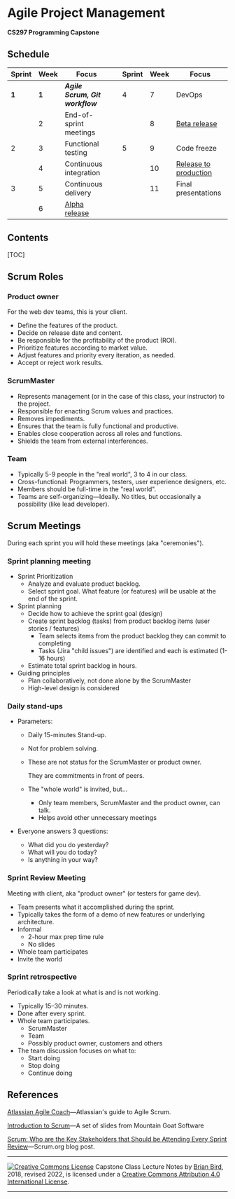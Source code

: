 <h1>Agile Project Management</h1>

**CS297 Programming Capstone**



<h2>Schedule</h2>

| Sprint | Week |                      Focus                       |                                             |                      Sprint                      |                      Week                      |                      Focus                      |
| ---- | ------ | ------------------------------------------------ | ---- | ----- | -------| ------------------------------------------------ |
| **1** | **1**  | ***Agile Scrum, Git workflow*** |  | 4 | 7 | DevOps |
|     | 2 | End-of-sprint meetings |  |  | 8 | <u>Beta release</u> |
| 2 | 3 | Functional testing |  | 5 | 9 | Code freeze |
|  | 4 | Continuous integration |  |  | 10 | <u>Release to production</u> |
| 3 | 5 | Continuous delivery |  |  | 11 | Final presentations |
|  | 6 | <u>Alpha release</u> |  |  |  |  |



<h2>Contents</h2>

[TOC]

## Scrum Roles

### Product owner

For the web dev teams, this is your client.

- Define the features of the product.
- Decide on release date and content.
- Be responsible for the profitability of the product (ROI).
- Prioritize features according to market value.
- Adjust features and priority every iteration, as needed.
- Accept or reject work results.

### ScrumMaster

- Represents management (or in the case of this class, your instructor) to the project.
- Responsible for enacting Scrum values and practices.
- Removes impediments.
- Ensures that the team is fully functional and productive.
- Enables close cooperation across all roles and functions.
- Shields the team from external interferences.

### Team

- Typically 5-9 people in the "real world", 3 to 4 in our class.
- Cross-functional:
  Programmers, testers, user experience designers, etc.
- Members should be full-time in the "real world".
- Teams are self-organizing&mdash;Ideally. No titles, but occasionally a possibility (like lead developer).



## Scrum Meetings

During each sprint you will hold these meetings (aka "ceremonies").

### Sprint planning meeting

- Sprint Prioritization
  - Analyze and evaluate product backlog.
  - Select sprint goal. What feature (or features) will be usable at the end of the sprint.
- Sprint planning
  - Decide how to achieve the sprint goal (design)
  - Create sprint backlog (tasks) from product backlog items (user stories / features)
    - Team selects items from the product backlog they can commit to completing
    - Tasks (Jira "child issues") are identified and each is estimated (1-16 hours)
  - Estimate total sprint backlog in hours.
- Guiding principles
  - Plan collaboratively, not done alone by the ScrumMaster
  - High-level design is considered

### Daily stand-ups

- Parameters:

  - Daily
    15-minutes
    Stand-up.

  - Not for problem solving.

  - These are not status for the ScrumMaster
    or product owner. 

    They are commitments in front of peers.

  - The "whole world" is invited, but...

    - Only team members, ScrumMaster and the product owner, can talk.
    - Helps avoid other unnecessary meetings

- Everyone answers 3 questions:

  - What did you do yesterday?
  - What will you do today?
  - Is anything in your way?

### Sprint Review Meeting

Meeting with client, aka "product owner" (or testers for game dev).

- Team presents what it accomplished during the sprint.
- Typically takes the form of a demo of new features or underlying architecture.
- Informal
  - 2-hour max prep time rule
  - No slides
- Whole team participates
- Invite the world

### Sprint retrospective

Periodically take a look at what is and is not working.

- Typically 15–30 minutes.
- Done after every sprint.
- Whole team participates.
  - ScrumMaster
  - Team
  - Possibly product owner, customers and others
- The team discussion focuses on what to:
  - Start doing
  - Stop doing
  - Continue doing



## References

[Atlassian Agile Coach](https://www.atlassian.com/agile)&mdash;Atlassian's guide to Agile Scrum.

[Introduction to Scrum](https://www.mountaingoatsoftware.com/presentations/an-introduction-to-scrum)&mdash;A set of slides from Mountain Goat Software

[Scrum: Who are the Key Stakeholders that Should be Attending Every Sprint Review](https://www.scrum.org/resources/blog/scrum-who-are-key-stakeholders-should-be-attending-every-sprint-review)&mdash;Scrum.org blog post.



------

[![Creative Commons License](https://i.creativecommons.org/l/by/4.0/88x31.png)](http://creativecommons.org/licenses/by/4.0/)
Capstone Class Lecture Notes by [Brian Bird](https://profbird.dev), 2018, revised <time>2022</time>, is licensed under a [Creative Commons Attribution 4.0 International License](http://creativecommons.org/licenses/by/4.0/). 

------